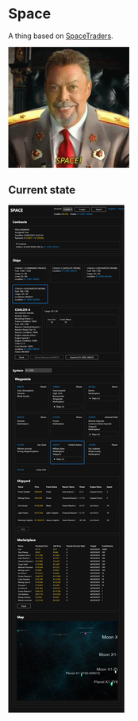 # Space
A thing based on [SpaceTraders](https://spacetraders.io/).

![Tim Curry Saying Space](space-tim-curry.gif "SPACE!")

## Current state
![Image of UI](Docs/ProgressImages/5.png "It ain't pretty but it works.. probably")
